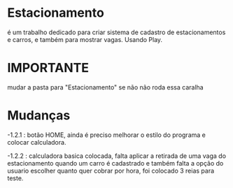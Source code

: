 # Estacionamento

é um trabalho dedicado para criar sistema de cadastro de estacionamentos e carros, e também para mostrar vagas. Usando Play.

# IMPORTANTE 
   mudar a pasta para "Estacionamento" se não não roda essa caralha
   
# Mudanças 
 -1.2.1 : botão HOME, ainda é preciso melhorar o estilo do programa e colocar calculadora.
 
 -1.2.2 : calculadora basica colocada, falta aplicar a retirada de uma vaga do estacionamento quando um carro é cadastrado e também falta a 
 opção do usuario escolher quanto quer cobrar por hora, foi colocado 3 reias para teste.   
